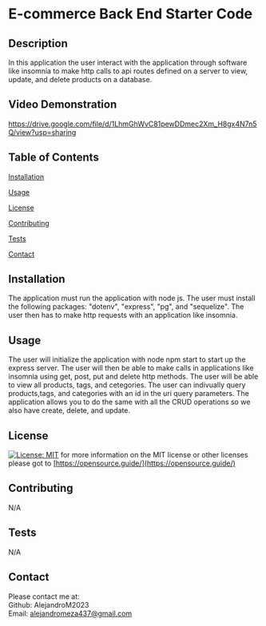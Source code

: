 # E-commerce Back End Starter Code

## Description

  In this application the user interact with the application through software like insomnia to make http calls to api routes defined on a server to view, update, and delete products on a database.

## Video Demonstration

  https://drive.google.com/file/d/1LhmGhWvC81pewDDmec2Xm_H8gx4N7n5Q/view?usp=sharing


## Table of Contents

  [Installation](#installation)

  [Usage](#usage)

  [License](#license)

  [Contributing](#contributing)

  [Tests](#tests)

  [Contact](#tests)


## Installation

  The application must run the application with node js. The user must install the following packages: "dotenv", "express", "pg", and "sequelize". The user then has to make http requests with an application like insomnia.

## Usage

  The user will initialize the application with node npm start to start up the express server. The user will then be able to make calls in applications like insomnia using get, post, put and delete http methods. The user will be able to view all products, tags, and cetegories. The user can indivually query products,tags, and categories with an id in the uri query parameters. The application allows you to do the same with all the CRUD operations so we also have create, delete, and update. 

## License
  
[![License: MIT](https://img.shields.io/badge/License-MIT-yellow.svg)](https://opensource.org/licenses/MIT) for more information on the MIT license or other licenses please got to [https://opensource.guide/](https://opensource.guide/)

## Contributing

  N/A

## Tests

  N/A

## Contact

  Please contact me at:\
Github: AlejandroM2023\
 Email: alejandromeza437@gmail.com
  

